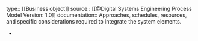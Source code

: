 type:: [[Business object]]
source:: [[@Digital Systems Engineering Process Model Version: 1.0]]
documentation:: Approaches, schedules, resources, and specific considerations required to integrate the system elements.

-